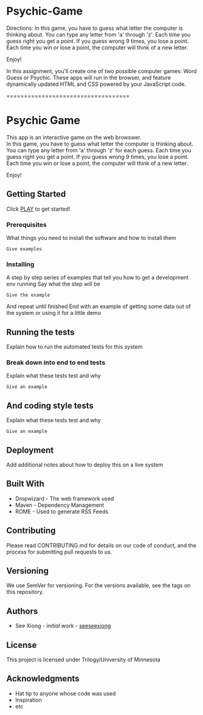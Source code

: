# Psychic-Game

Directions:
In this game, you have to guess what letter the computer is thinking about.
You can type any letter from 'a' through 'z'.
Each time you guess right you get a point.
If you guess wrong 9 times, you lose a point.
Each time you win or lose a point, the computer will think of a new letter.

Enjoy!

In this assignment, you'll create one of two possible computer games: Word Guess or Psychic. These apps will run in the browser, and feature dynamically updated HTML and CSS powered by your JavaScript code.

===================================

# Psychic Game
This app is an interactive game on the web browswer.  
In this game, you have to guess what letter the computer is thinking about.
You can type any letter from 'a' through 'z' for each guess.
Each time you guess right you get a point.
If you guess wrong 9 times, you lose a point.
Each time you win or lose a point, the computer will think of a new letter.

Enjoy!

## Getting Started
Click [PLAY](https://seeseexiong.github.io/Psychic-Game) to get started! 

### Prerequisites
What things you need to install the software and how to install them
```
Give examples
```

### Installing
A step by step series of examples that tell you how to get a development env running
Say what the step will be
```
Give the example
```
And repeat
until finished
End with an example of getting some data out of the system or using it for a little demo

## Running the tests
Explain how to run the automated tests for this system

### Break down into end to end tests
Explain what these tests test and why
```
Give an example
```

## And coding style tests
Explain what these tests test and why
```
Give an example
```

## Deployment
Add additional notes about how to deploy this on a live system

## Built With
* Dropwizard - The web framework used
* Maven - Dependency Management
* ROME - Used to generate RSS Feeds

## Contributing
Please read CONTRIBUTING.md for details on our code of conduct, and the process for submitting pull requests to us.

## Versioning
We use SemVer for versioning. For the versions available, see the tags on this repository.

## Authors
* See Xiong - _initial work_ - [seeseexiong]( https://github.com/seeseexiong)

## License
This project is licensed under Trilogy/University of Minnesota

## Acknowledgments
* Hat tip to anyone whose code was used
* Inspiration
* etc



